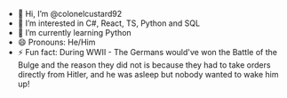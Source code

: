 - 👋 Hi, I’m @colonelcustard92
- 👀 I’m interested in C#, React, TS, Python and SQL
- 🌱 I’m currently learning Python
- 😄 Pronouns: He/Him
- ⚡ Fun fact: During WWII - The Germans would've won the Battle of the Bulge and the reason they did not is because they had to take orders directly from Hitler, and he was asleep but nobody wanted to wake him up!

<!---
colonelcustard92/colonelcustard92 is a ✨ special ✨ repository because its `README.md` (this file) appears on your GitHub profile.
You can click the Preview link to take a look at your changes.
--->

